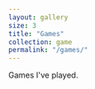 ```yaml
---
layout: gallery
size: 3
title: "Games"
collection: game
permalink: "/games/"
---
```


Games I've played.

